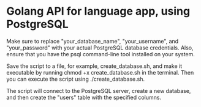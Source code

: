 # Golang API for language app, using PostgreSQL
Make sure to replace "your_database_name", "your_username", and "your_password" with your actual PostgreSQL database credentials. Also, ensure that you have the psql command-line tool installed on your system.

Save the script to a file, for example, create_database.sh, and make it executable by running chmod +x create_database.sh in the terminal. Then you can execute the script using ./create_database.sh.

The script will connect to the PostgreSQL server, create a new database, and then create the "users" table with the specified columns.
